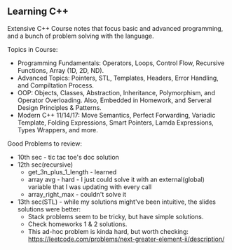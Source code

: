 ## Learning C++

Extensive C++ Course notes that focus basic and advanced programming, and a bunch of problem solving with the language.

Topics in Course:

- Programming Fundamentals: Operators, Loops, Control Flow, Recursive Functions, Array (1D, 2D, ND).
- Advanced Topics: Pointers, STL, Templates, Headers, Error Handling, and Compiltation Process.
- OOP: Objects, Classes, Abstraction, Inheritance, Polymorphism, and Operator Overloading. Also, Embedded in Homework, and Serveral Design Principles & Patterns.
- Modern C++ 11/14/17: Move Semantics, Perfect Forwarding, Variadic Template, Folding Expressions, Smart Pointers, Lamda Expressions, Types Wrappers, and more.

Good Problems to review:

- 10th sec - tic tac toe's doc solution
- 12th sec(recursive)
  - get_3n_plus_1_length - learned
  - array avg - hard - I just could solve it with an external(global) variable that I was updating with every call
  - array_right_max - couldn't solve it
- 13th sec(STL) - while my solutions might've been intuitive, the slides solutions were better:
  - Stack problems seem to be tricky, but have simple solutions.
  - Check homeworks 1 & 2 solutions.
  - This ad-hoc problem is kinda hard, but worth checking: https://leetcode.com/problems/next-greater-element-ii/description/

